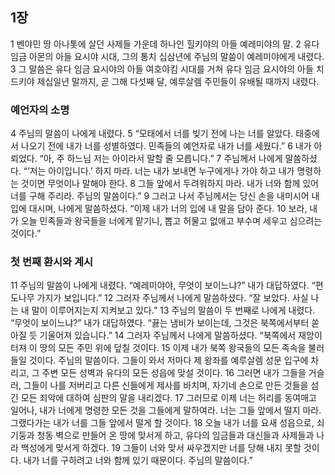 ## 1장
1 벤야민 땅 아나톳에 살던 사제들 가운데 하나인 힐키야의 아들 예레미야의 말.
2 유다 임금 아몬의 아들 요시야 시대, 그의 통치 십삼년에 주님의 말씀이 예레미야에게 내렸다.
3 그 말씀은 유다 임금 요시야의 아들 여호야킴 시대를 거쳐 유다 임금 요시야의 아들 치드키야 제십일년 말까지, 곧 그해 다섯째 달, 예루살렘 주민들이 유배될 때까지 내렸다.
### 예언자의 소명
4 주님의 말씀이 나에게 내렸다.
5 “모태에서 너를 빚기 전에 나는 너를 알았다. 태중에서 나오기 전에 내가 너를 성별하였다. 민족들의 예언자로 내가 너를 세웠다.”
6 내가 아뢰었다. “아, 주 하느님 저는 아이라서 말할 줄 모릅니다.”
7 주님께서 나에게 말씀하셨다. “‘저는 아이입니다.’ 하지 마라. 너는 내가 보내면 누구에게나 가야 하고 내가 명령하는 것이면 무엇이나 말해야 한다.
8 그들 앞에서 두려워하지 마라. 내가 너와 함께 있어 너를 구해 주리라. 주님의 말씀이다.”
9 그러고 나서 주님께서는 당신 손을 내미시어 내 입에 대시며, 나에게 말씀하셨다. “이제 내가 너의 입에 내 말을 담아 준다.
10 보라, 내가 오늘 민족들과 왕국들을 너에게 맡기니, 뽑고 허물고 없애고 부수며 세우고 심으려는 것이다.”
### 첫 번째 환시와 계시
11 주님의 말씀이 나에게 내렸다. “예레미야야, 무엇이 보이느냐?” 내가 대답하였다. “편도나무 가지가 보입니다.”
12 그러자 주님께서 나에게 말씀하셨다. “잘 보았다. 사실 나는 내 말이 이루어지는지 지켜보고 있다.”
13 주님의 말씀이 두 번째로 나에게 내렸다. “무엇이 보이느냐?” 내가 대답하였다. “끓는 냄비가 보이는데, 그것은 북쪽에서부터 쏟아질 듯 기울어져 있습니다.”
14 그러자 주님께서 나에게 말씀하셨다. “북쪽에서 재앙이 터져 이 땅의 모든 주민 위에 덮칠 것이다.
15 이제 내가 북쪽 왕국들의 모든 족속을 불러들일 것이다. 주님의 말씀이다. 그들이 와서 저마다 제 왕좌를 예루살렘 성문 입구에 차리고, 그 주변 모든 성벽과 유다의 모든 성읍에 맞설 것이다.
16 그러면 내가 그들을 거슬러, 그들이 나를 저버리고 다른 신들에게 제사를 바치며, 자기네 손으로 만든 것들을 섬긴 모든 죄악에 대하여 심판의 말을 내리겠다.
17 그러므로 이제 너는 허리를 동여매고 일어나, 내가 너에게 명령한 모든 것을 그들에게 말하여라. 너는 그들 앞에서 떨지 마라. 그랬다가는 내가 너를 그들 앞에서 떨게 할 것이다.
18 오늘 내가 너를 요새 성읍으로, 쇠기둥과 청동 벽으로 만들어 온 땅에 맞서게 하고, 유다의 임금들과 대신들과 사제들과 나라 백성에게 맞서게 하겠다.
19 그들이 너와 맞서 싸우겠지만 너를 당해 내지 못할 것이다. 내가 너를 구하려고 너와 함께 있기 때문이다. 주님의 말씀이다.”
